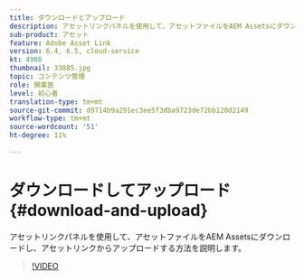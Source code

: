 ```yaml
---
title: ダウンロードとアップロード
description: アセットリンクパネルを使用して、アセットファイルをAEM Assetsにダウンロードし、アセットリンクからアップロードする方法を説明します。
sub-product: アセット
feature: Adobe Asset Link
version: 6.4, 6.5, cloud-service
kt: 4908
thumbnail: 33885.jpg
topic: コンテンツ管理
role: 開業医
level: 初心者
translation-type: tm+mt
source-git-commit: d9714b9a291ec3ee5f3dba9723de72bb120d2149
workflow-type: tm+mt
source-wordcount: '51'
ht-degree: 11%

---
```



# ダウンロードしてアップロード{#download-and-upload}

アセットリンクパネルを使用して、アセットファイルをAEM Assetsにダウンロードし、アセットリンクからアップロードする方法を説明します。

>[!VIDEO](https://video.tv.adobe.com/v/33885/?quality=12)

